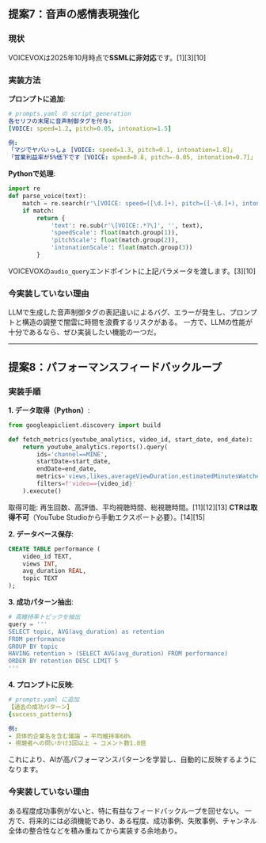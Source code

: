 ## 提案7：音声の感情表現強化

### 現状
VOICEVOXは2025年10月時点で**SSMLに非対応**です。[1][3][10]

### 実装方法

**プロンプトに追加**:
```yaml
# prompts.yaml の script_generation
各セリフの末尾に音声制御タグを付与:
[VOICE: speed=1.2, pitch=0.05, intonation=1.5]

例:
「マジでヤバいっしょ [VOICE: speed=1.3, pitch=0.1, intonation=1.8]」
「営業利益率が5%低下です [VOICE: speed=0.8, pitch=-0.05, intonation=0.7]」
```

**Pythonで処理**:
```python
import re
def parse_voice(text):
    match = re.search(r'\[VOICE: speed=([\d.]+), pitch=([-\d.]+), intonation=([\d.]+)\]', text)
    if match:
        return {
            'text': re.sub(r'\[VOICE:.*?\]', '', text),
            'speedScale': float(match.group(1)),
            'pitchScale': float(match.group(2)),
            'intonationScale': float(match.group(3))
        }
```

VOICEVOXの`audio_query`エンドポイントに上記パラメータを渡します。[3][10]

### 今実装していない理由

LLMで生成した音声制御タグの表記違いによるバグ、エラーが発生し、プロンプトと構造の調整で闇雲に時間を浪費するリスクがある。
一方で、LLMの性能が十分であるなら、ぜひ実装したい機能の一つだ。

---

## 提案8：パフォーマンスフィードバックループ

### 実装手順

**1. データ取得（Python）**:
```python
from googleapiclient.discovery import build

def fetch_metrics(youtube_analytics, video_id, start_date, end_date):
    return youtube_analytics.reports().query(
        ids='channel==MINE',
        startDate=start_date,
        endDate=end_date,
        metrics='views,likes,averageViewDuration,estimatedMinutesWatched',
        filters=f'video=={video_id}'
    ).execute()
```

取得可能: 再生回数、高評価、平均視聴時間、総視聴時間。[11][12][13]
**CTRは取得不可**（YouTube Studioから手動エクスポート必要）。[14][15]

**2. データベース保存**:
```sql
CREATE TABLE performance (
    video_id TEXT,
    views INT,
    avg_duration REAL,
    topic TEXT
);
```

**3. 成功パターン抽出**:
```python
# 高維持率トピックを抽出
query = '''
SELECT topic, AVG(avg_duration) as retention
FROM performance
GROUP BY topic
HAVING retention > (SELECT AVG(avg_duration) FROM performance)
ORDER BY retention DESC LIMIT 5
'''
```

**4. プロンプトに反映**:
```yaml
# prompts.yaml に追加
【過去の成功パターン】
{success_patterns}

例:
- 具体的企業名を含む議論 → 平均維持率68%
- 視聴者への問いかけ3回以上 → コメント数1.8倍
```

これにより、AIが高パフォーマンスパターンを学習し、自動的に反映するようになります。

### 今実装していない理由

ある程度成功事例がないと、特に有益なフィードバックループを回せない。
一方で、将来的には必須機能であり、ある程度、成功事例、失敗事例、チャンネル全体の整合性などを積み重ねてから実装する余地あり。